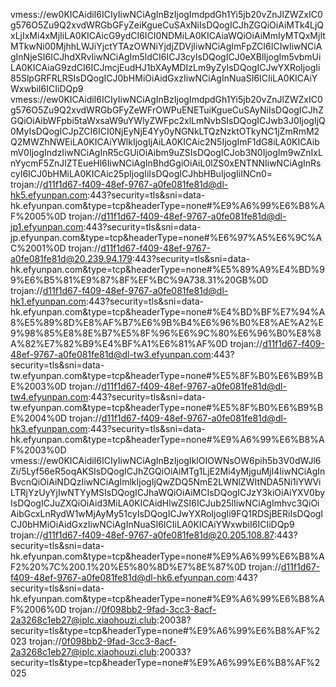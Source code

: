 vmess://ew0KICAidiI6ICIyIiwNCiAgInBzIjogImdpdGh1Yi5jb20vZnJlZWZxIC0g576O5Zu9Q2xvdWRGbGFyZeiKgueCuSAxNiIsDQogICJhZGQiOiAiMTk4LjQxLjIxMi4xMjIiLA0KICAicG9ydCI6ICI0NDMiLA0KICAiaWQiOiAiMmIyMTQxMjItMTkwNi00MjhhLWJiYjctYTAzOWNiYjdjZDVjIiwNCiAgImFpZCI6ICIwIiwNCiAgInNjeSI6ICJhdXRvIiwNCiAgIm5ldCI6ICJ3cyIsDQogICJ0eXBlIjogIm5vbmUiLA0KICAiaG9zdCI6ICJmcjEudHJ1bXAyMDIzLm9yZyIsDQogICJwYXRoIjogIi85SlpGRFRLRSIsDQogICJ0bHMiOiAidGxzIiwNCiAgInNuaSI6ICIiLA0KICAiYWxwbiI6ICIiDQp9
vmess://ew0KICAidiI6ICIyIiwNCiAgInBzIjogImdpdGh1Yi5jb20vZnJlZWZxIC0g576O5Zu9Q2xvdWRGbGFyZeWFrOWPuENETuiKgueCuSAyNiIsDQogICJhZGQiOiAibWFpbi5taWxsaW9uYWlyZWFpc2xlLmNvbSIsDQogICJwb3J0IjogIjQ0MyIsDQogICJpZCI6ICI0NjEyNjE4Yy0yNGNkLTQzNzktOTkyNC1jZmRmM2Q2MWZhNWEiLA0KICAiYWlkIjogIjAiLA0KICAic2N5IjogImF1dG8iLA0KICAibmV0IjogIndzIiwNCiAgInR5cGUiOiAibm9uZSIsDQogICJob3N0IjogIm9wZnIxLnYycmF5ZnJlZTEueHl6IiwNCiAgInBhdGgiOiAiL0lZS0xENTNNIiwNCiAgInRscyI6ICJ0bHMiLA0KICAic25pIjogIiIsDQogICJhbHBuIjogIiINCn0=
trojan://d11f1d67-f409-48ef-9767-a0fe081fe81d@dl-hk5.efyunpan.com:443?security=tls&sni=data-hk.efyunpan.com&type=tcp&headerType=none#%E9%A6%99%E6%B8%AF%2005%0D
trojan://d11f1d67-f409-48ef-9767-a0fe081fe81d@dl-jp1.efyunpan.com:443?security=tls&sni=data-jp.efyunpan.com&type=tcp&headerType=none#%E6%97%A5%E6%9C%AC%2001%0D
trojan://d11f1d67-f409-48ef-9767-a0fe081fe81d@20.239.94.179:443?security=tls&sni=data-hk.efyunpan.com&type=tcp&headerType=none#%E5%89%A9%E4%BD%99%E6%B5%81%E9%87%8F%EF%BC%9A738.31%20GB%0D
trojan://d11f1d67-f409-48ef-9767-a0fe081fe81d@dl-hk1.efyunpan.com:443?security=tls&sni=data-hk.efyunpan.com&type=tcp&headerType=none#%E4%BD%BF%E7%94%A8%E5%89%8D%E8%AF%B7%E6%9B%B4%E6%96%B0%E8%AE%A2%E9%98%85%E8%8E%B7%E5%8F%96%E6%9C%80%E6%96%B0%E8%8A%82%E7%82%B9%E4%BF%A1%E6%81%AF%0D
trojan://d11f1d67-f409-48ef-9767-a0fe081fe81d@dl-tw3.efyunpan.com:443?security=tls&sni=data-tw.efyunpan.com&type=tcp&headerType=none#%E5%8F%B0%E6%B9%BE%2003%0D
trojan://d11f1d67-f409-48ef-9767-a0fe081fe81d@dl-tw4.efyunpan.com:443?security=tls&sni=data-tw.efyunpan.com&type=tcp&headerType=none#%E5%8F%B0%E6%B9%BE%2004%0D
trojan://d11f1d67-f409-48ef-9767-a0fe081fe81d@dl-hk3.efyunpan.com:443?security=tls&sni=data-hk.efyunpan.com&type=tcp&headerType=none#%E9%A6%99%E6%B8%AF%2003%0D
vmess://ew0KICAidiI6ICIyIiwNCiAgInBzIjogIklOIOWNsOW6pih5b3V0dWJl6Zi/5Lyf56eR5oqAKSIsDQogICJhZGQiOiAiMTg1LjE2Mi4yMjguMjI4IiwNCiAgInBvcnQiOiAiNDQzIiwNCiAgImlkIjogIjQwZDQ5NmE2LWNlZWItNDA5Ni1iYWViLTRjYzUyYjIwNTYyMSIsDQogICJhaWQiOiAiMCIsDQogICJzY3kiOiAiYXV0byIsDQogICJuZXQiOiAid3MiLA0KICAidHlwZSI6ICJub25lIiwNCiAgImhvc3QiOiAibGcxLnRydW1wMjAyMy51cyIsDQogICJwYXRoIjogIi9FQ1RDSjBERiIsDQogICJ0bHMiOiAidGxzIiwNCiAgInNuaSI6ICIiLA0KICAiYWxwbiI6ICIiDQp9
trojan://d11f1d67-f409-48ef-9767-a0fe081fe81d@20.205.108.87:443?security=tls&sni=data-hk.efyunpan.com&type=tcp&headerType=none#%E9%A6%99%E6%B8%AF2%20%7C%200.1%20%E5%80%8D%E7%8E%87%0D
trojan://d11f1d67-f409-48ef-9767-a0fe081fe81d@dl-hk6.efyunpan.com:443?security=tls&sni=data-hk.efyunpan.com&type=tcp&headerType=none#%E9%A6%99%E6%B8%AF%2006%0D
trojan://0f098bb2-9fad-3cc3-8acf-2a3268c1eb27@iplc.xiaohouzi.club:20038?security=tls&type=tcp&headerType=none#%E9%A6%99%E6%B8%AF%2023
trojan://0f098bb2-9fad-3cc3-8acf-2a3268c1eb27@iplc.xiaohouzi.club:20033?security=tls&type=tcp&headerType=none#%E9%A6%99%E6%B8%AF%2025
